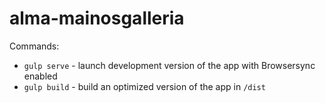 # alma-mainosgalleria

Commands:
* `gulp serve` - launch development version of the app with Browsersync enabled
* `gulp build` - build an optimized version of the app in `/dist`

